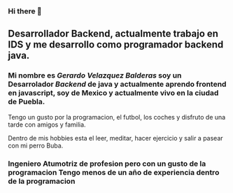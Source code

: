 ### Hi there 👋 
 
 ## Desarrollador Backend, actualmente trabajo en IDS y me desarrollo como programador backend java.

###  Mi nombre es *Gerardo Velazquez Balderas* soy un Desarrolador *Backend* de java y actualmente aprendo frontend en javascript, soy de Mexico y actualmente vivo en la ciudad de Puebla.

Tengo un gusto por la programacion, el futbol, los coches y disfruto de una tarde con amigos y familia.

Dentro de mis hobbies esta el leer, meditar, hacer ejercicio y salir a pasear con mi perro Buba.
### Ingeniero Atumotriz de profesion pero con un gusto de la programacion Tengo menos de un año de experiencia dentro de la programacion

<!--
**gerardo7vb/gerardo7vb** is a ✨ _special_ ✨ repository because its `README.md` (this file) appears on your GitHub profile.

Here are some ideas to get you started:

- 🔭 I’m currently working on ...
- 🌱 I’m currently learning ...
- 👯 I’m looking to collaborate on ...
- 🤔 I’m looking for help with ...
- 💬 Ask me about ...
- 📫 How to reach me: ...
- 😄 Pronouns: ...
- ⚡ Fun fact: ...
-->
